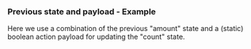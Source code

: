 ### Previous state and payload - Example

Here we use a combination of the previous "amount" state and a (static) boolean action payload for updating the "count" state.
